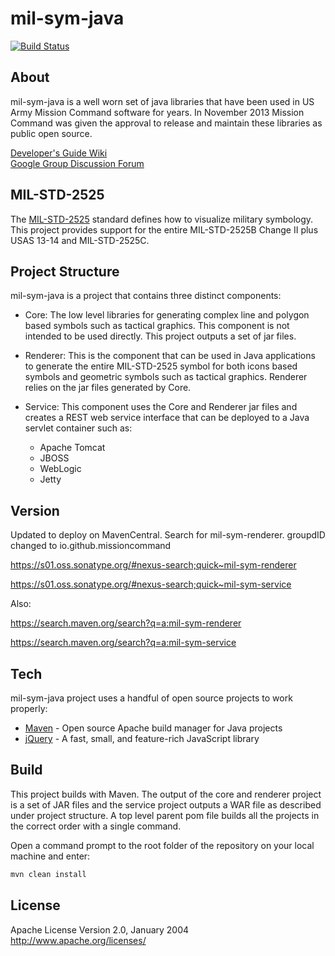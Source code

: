 # mil-sym-java

[![Build Status](https://travis-ci.org/missioncommand/mil-sym-java.svg?branch=master)](https://travis-ci.org/missioncommand/mil-sym-java)


About
-----------
mil-sym-java is a well worn set of java libraries that have been used in US Army Mission Command software for years.  In November 2013 Mission Command was given the approval to release and maintain these libraries as public open source.  

[Developer's Guide Wiki](https://github.com/missioncommand/mil-sym-java/wiki/Developer's-Guide)  
[Google Group Discussion Forum](https://groups.google.com/forum/#!forum/mission-command-milstd-renderer)  

MIL-STD-2525
-----------
The [MIL-STD-2525] standard defines how to visualize military symbology.  This project provides support for the entire MIL-STD-2525B Change II plus USAS 13-14 and MIL-STD-2525C.  

Project Structure
------------
mil-sym-java is a project that contains three distinct components:
- Core: The low level libraries for generating complex line and polygon based symbols such as tactical graphics.  This component is not intended to be used directly.  This project outputs a set of jar files.

- Renderer: This is the component that can be used in Java applications to generate the entire MIL-STD-2525 symbol for both icons based symbols and geometric symbols such as tactical graphics.  Renderer relies on the jar files generated by Core.

- Service: This component uses the Core and Renderer jar files and creates a REST web service interface that can be deployed to a Java servlet container such as:

  - Apache Tomcat
  - JBOSS
  - WebLogic
  - Jetty
  



Version
----
Updated to deploy on MavenCentral.
Search for mil-sym-renderer.
groupdID changed to io.github.missioncommand

https://s01.oss.sonatype.org/#nexus-search;quick~mil-sym-renderer

https://s01.oss.sonatype.org/#nexus-search;quick~mil-sym-service 

Also:  

https://search.maven.org/search?q=a:mil-sym-renderer  

https://search.maven.org/search?q=a:mil-sym-service  

Tech
-----------

mil-sym-java project uses a handful of open source projects to work properly:

* [Maven] - Open source Apache build manager for Java projects
* [jQuery] - A fast, small, and feature-rich JavaScript library 

Build
--------------
This project builds with Maven.  The output of the core and renderer project is a set of JAR files and the service project outputs a WAR file as described under project structure.  A top level parent pom file builds all the projects in the correct order with a single command. 

Open a command prompt to the root folder of the repository on your local machine and enter:
```sh
mvn clean install
```

License
----

Apache License
Version 2.0, January 2004
http://www.apache.org/licenses/

  [Maven]: http://maven.apache.org/
  [jQuery]: http://jQuery.com
  [MIL-STD-2525]:http://www.everyspec.com/MIL-STD/MIL-STD-2000-2999/MIL-STD-2525_20727/
  
    
